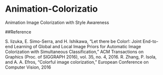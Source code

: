 # Animation-Colorizatio


Animation Image Colorization with Style Awareness


##Reference


S. Iizuka, E. Simo-Serra, and H. Ishikawa, “Let there be Color!: Joint End-to-end Learning of Global and Local Image Priors for Automatic Image Colorization with Simultaneous Classification,” ACM Transactions on Graphics (Proc. of SIGGRAPH 2016), vol. 35, no. 4, 2016.
R. Zhang, P. Isola, and A. A. Efros, “Colorful image colorization,” European Conference on Computer Vision, 2016
